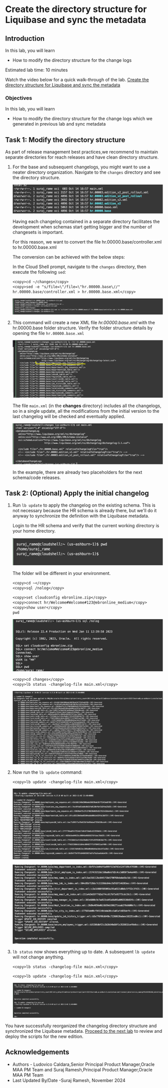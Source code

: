 # Create the directory structure for Liquibase and sync the metadata

## Introduction

In this lab, you will learn 

- How to modify the directory structure for the change logs

Estimated lab time: 10 minutes

Watch the video below for a quick walk-through of the lab.
[Create the directory structure for Liquibase and sync the metadata](videohub:1_tral6svn)

### Objectives

In this lab, you will learn 

- How to modify the directory structure for the change logs which we generated in previous lab and sync metadata

## Task 1: Modify the directory structure 

As part of release management best practices,we recommend to maintain separate directories for reach releases and have clean directory structure.

1. For the base and subsequent changelogs, you might want to use a neater directory organization. Navigate to the `changes` directory and see the directory structure. 

    ![Changes directory](images/changes-directory.png " ")

    Having each changelog contained in a separate directory facilitates the development when schemas start getting bigger and the number of changesets is important.

    For this reason, we want to convert the file hr.00000.base/controller.xml to hr.00000.base.xml

    The conversion can be achieved with the below steps:

    In the Cloud Shell prompt, navigate to the `changes` directory, then execute the following `sed`:

    ```text
    <copy>cd ~/changes</copy>
    <copy>sed -e "s/file=\"/file=\"hr.00000.base\//" hr.00000.base/controller.xml > hr.00000.base.xml</copy>
    ```

    ![SED Command](images/sed-command.png " ")


2. This command will create a new XML file *hr.00000.base.xml* with the hr.00000.base folder structure. Verify the folder structure details by opening the file `hr.00000.base.xml`

    ![Base XML folder](images/basexml-folder.png " ")

    The file `main.xml` (in the **changes** directory) includes all the changelogs, so in a single update, all the modifications from the initial version to the last changelog will be checked and eventually applied.

    ![Main xml](images/main-xml.png " ")

    In the example, there are already two placeholders for the next schema/code releases.

## Task 2: (Optional) Apply the initial changelog 

1. Run `lb update` to apply the changelog on the existing schema. This is not necessary because the HR schema is already there, but we'll do it anyway to synchronize the definition with the Liquibase metadata.

    Login to the HR schema and verify that the current working directory is your home directory.

    ![Cloud Shell home](images/cloudshell-home.png " ")

    The folder will be different in your environment.

    ```text
    <copy>cd ~</copy>
    <copy>sql /nolog</copy>
    ```

    ```text
    <copy>set cloudconfig ebronline.zip</copy>
    <copy>connect hr/Welcome#Welcome#123@ebronline_medium</copy>
    <copy>show user</copy>
    pwd
    ```

    ![sqlcl-hr](images/sqlcl-hr.png " ")

    ```text
    <copy>cd changes</copy>
    <copy>lb status -changelog-file main.xml</copy>
    ```

    ![lb-chagelog-status](images/lb-changelog-status.png " ")

2. Now run the `lb update` command:

    ```text
    <copy>lb update -changelog-file main.xml</copy>
    ```

    ![lb-chagelog-update1](images/lb-changelog-update1.png " ")

    ![lb-chagelog-update2](images/lb-changelog-update2.png " ")


3. `lb status` now shows everything up to date. A subsequent `lb update` will not change anything.

    ```text
    <copy>lb status -changelog-file main.xml</copy>
    ```

    ```text
    <copy>lb update -changelog-file main.xml</copy>
    ```

    ![lb-chagelog-last](images/lb-changelog-last.png " ")


You have successfully reorganized the changelog directory structure and synchronized the Liquibase metadata. [Proceed to the next lab](#next) to review and deploy the scripts for the new edition.

## Acknowledgements

- Authors - Ludovico Caldara,Senior Principal Product Manager,Oracle MAA PM Team and Suraj Ramesh,Principal Product Manager,Oracle MAA PM Team
- Last Updated By/Date -Suraj Ramesh, November 2024
